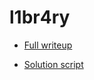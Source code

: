 # l1br4ry

- [Full writeup](https://www.gulshansingh.com/posts/tum-ctf-2016-l1br4ry-writeup/)

- [Solution script](./solve.py)

